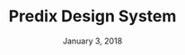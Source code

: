 ---
layout: post
date: January 3, 2018
title: Predix Design System
company: General Electric
link: https://www.predix-ui.com/
image: /images/predix.jpg
description: Our user interface components enable you to quickly and easily create Industrial Internet web applications that run on dedicated Predix services and data.

---